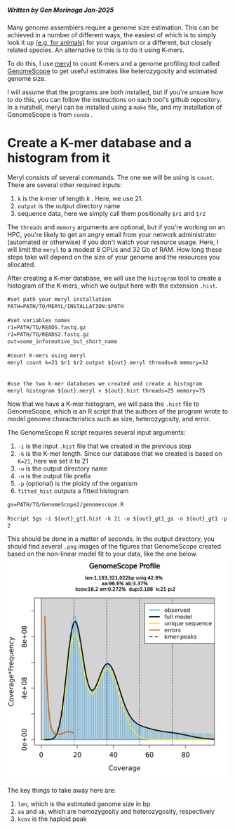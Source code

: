 ##### Written by Gen Morinaga Jan-2025
Many genome assemblers require a genome size estimation. This can be achieved in a number of different ways, the easiest of which is to simply look it up [(e.g, for animals)](https://www.genomesize.com/) for your organism or a different, but closely related species. An alternative to this is to do it using K-mers.

To do this, I use [meryl](https://github.com/marbl/meryl) to count K-mers and a genome profiling tool called [GenomeScope](https://github.com/tbenavi1/genomescope2.0)  to get useful estimates like heterozygosity and estimated genome size. 

I will assume that the programs are both installed, but if you're unsure how to do this, you can follow the instructions on each tool's github repository. In a nutshell, meryl can be installed using a `make` file, and my installation of GenomeScope is from `conda` .

# Create a K-mer database and a histogram from it
Meryl consists of several commands. The one we will be using is `count`. There are several other required inputs:
1. `k` is the k-mer of length *k* . Here, we use 21.
2. `output` is the output directory name
3. sequence data, here we simply call them positionally `$r1` and `$r2`

The `threads` and `memory` arguments are optional, but if you're working on an HPC, you're likely to get an angry email from your network administrator (automated or otherwise) if you don't watch your resource usage. Here, I will limit the `meryl` to a modest 8 CPUs and 32 Gb of RAM. How long these steps take will depend on the size of your genome and the resources you allocated.

After creating a K-mer database, we will use the `histogram` tool to create a histogram of the K-mers, which we output here with the extension `.hist`. 

```
#set path your meryl installation
PATH=PATH/TO/MERYL/INSTALLATION:$PATH

#set variables names
r1=PATH/TO/READS.fastq.gz
r2=PATH/TO/READS2.fastq.gz
out=some_informative_but_short_name

#count K-mers using meryl
meryl count k=21 $r1 $r2 output ${out}.meryl threads=8 memory=32


#use the two k-mer databases we created and create a histogram
meryl histogram ${out}.meryl > ${out}.hist threads=25 memory=75
```

Now that we have a K-mer histogram, we will pass the `.hist` file to GenomeScope, which is an R script that the authors of the program wrote to model genome characteristics such as size, heterozygosity, and error.

The GenomeScope R script requires several input arguments:
1. `-i` is the input `.hist` file that we created in the previous step
2. `-k` is the K-mer length. Since our database that we created is based on `K=21`, here we set it to 21
3. `-o` is the output directory name
4. `-n` is the output file prefix
5. `-p`  (optional)  is the ploidy of the organism
6. `fitted_hist` outputs a fitted histogram

```
gs=PATH/TO/GenomeScope2/genomescope.R

Rscript $gs -i ${out}_gt1.hist -k 21 -o ${out}_gt1_gs -n ${out}_gt1 -p 2
```

This should be done in a matter of seconds. In the output directory, you should find several `.png` images of the figures that GenomeScope created based on the non-linear model fit to your data, like the one below.
![genomescope](./images/example_transformed_genomescope.png)

The key things to take away here are:
1. `len`, which is the estimated genome size in bp
2. `aa` and `ab`, which are homozygosity and heterozygosity, respectively
3. `kcov` is the haploid peak
